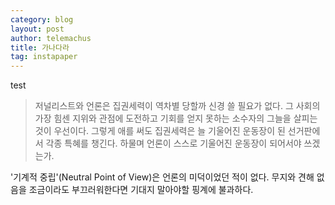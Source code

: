 ```yaml
--- 
category: blog
layout: post
author: telemachus
title: 가나다라
tag: instapaper
--- 
```



test

> 저널리스트와 언론은 집권세력이 역차별 당할까 신경 쓸 필요가 없다. 그 사회의 가장 힘센 지위와 관점에 도전하고 기회를 얻지 못하는 소수자의 그늘을 살피는 것이 우선이다. 그렇게 애를 써도 집권세력은 늘 기울어진 운동장이 된 선거판에서 각종 특혜를 챙긴다. 하물며 언론이 스스로 기울어진 운동장이 되어서야 쓰겠는가.

'기계적 중립'(Neutral Point of View)은 언론의 미덕이었던 적이 없다. 무지와 견해 없음을 조금이라도 부끄러워한다면 기대지 말아야할 핑계에 불과하다.
